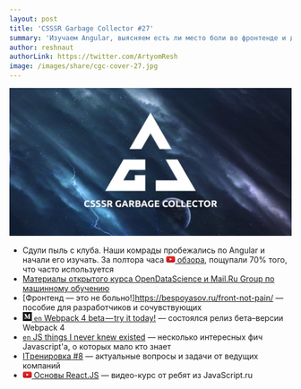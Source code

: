 ```yaml
---
layout: post
title: 'CSSSR Garbage Collector #27'
summary: 'Изучаем Angular, выясняем есть ли место боли во фронтенде и другие интересные материалы из наших чатов'
author: reshnaut
authorLink: https://twitter.com/ArtyomResh
image: /images/share/cgc-cover-27.jpg
---
```


[github]: /images/icons/github.png
[medium]: /images/icons/medium.png
[yt]: /images/icons/youtube.png

![CSSSR Garbage Collector](/images/share/cgc-cover-27.jpg)


- Сдули пыль с клуба. Наши комрады пробежались по Angular и начали его изучать. За полтора часа [![yt] обзора](https://www.youtube.com/watch?v=Mu5gSnRZuEE), пощупали 70% того, что часто используется
- [Материалы открытого курса OpenDataScience и Mail.Ru Group по машинному обучению](https://habrahabr.ru/company/ods/blog/344044/)
- [Фронтенд — это не больно!]https://bespoyasov.ru/front-not-pain/ — пособие для разработчиков и сочувствующих
- [![medium] `en` Webpack 4 beta — try it today!](https://medium.com/webpack/webpack-4-beta-try-it-today-6b1d27d7d7e2) — состоялся релиз бета–версии Webpack 4
- [`en` JS things I never knew existed](https://air.ghost.io/js-things-i-never-knew-existed/) — несколько интересных фич Javascript'а, о которых мало кто знает
- [ITренировка #8](https://habrahabr.ru/company/spice/blog/347636/) — актуальные вопросы и задачи от ведущих компаний
- [![yt] Основы React.JS](https://www.youtube.com/watch?v=ol4OVMJZC1w&list=PLDyvV36pndZEz2unvD0a2Spv7RehBrpDO) — видео-курс от ребят из JavaScript.ru

